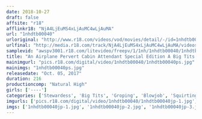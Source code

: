 ```yaml
---
date: 2018-10-27
draft: false
affsite: "r18"
afflinkr18: "NjA4LjEuMS4xLjAuMC4wLjAuMA"
url: "1nhdtb00040"
urloriginal: "http://www.r18.com/videos/vod/movies/detail/-/id=1nhdtb00040"
urlfinal: "http://media.r18.com/track/NjA4LjEuMS4xLjAuMC4wLjAuMA/videos/vod/movies/detail/-/id=1nhdtb00040"
samplevid: "awspv3001.r18.com/litevideo/freepv/1/1nh/1nhdtb00040/1nhdtb00040_dmb_w.mp4"
title: "An Airplane Pervert Cabin Attendant Special Edition A Big Tits Special"
mainimgurl: "pics.r18.com/digital/video/1nhdtb00040/1nhdtb00040ps.jpg"
mainimgs: "1nhdtb00040ps.jpg"
releasedate: "Oct. 05, 2017"
duration: 216
productioncomp: "Natural High"
girls: ['----']
categories: ['Stewardess', 'Big Tits', 'Groping', 'Blowjob', 'Squirting', 'Hi-Def', 'Special 7 studios SALE']
imgurls: ['pics.r18.com/digital/video/1nhdtb00040/1nhdtb00040jp-1.jpg', 'pics.r18.com/digital/video/1nhdtb00040/1nhdtb00040jp-2.jpg', 'pics.r18.com/digital/video/1nhdtb00040/1nhdtb00040jp-3.jpg', 'pics.r18.com/digital/video/1nhdtb00040/1nhdtb00040jp-4.jpg', 'pics.r18.com/digital/video/1nhdtb00040/1nhdtb00040jp-5.jpg', 'pics.r18.com/digital/video/1nhdtb00040/1nhdtb00040jp-6.jpg', 'pics.r18.com/digital/video/1nhdtb00040/1nhdtb00040jp-7.jpg', 'pics.r18.com/digital/video/1nhdtb00040/1nhdtb00040jp-8.jpg', 'pics.r18.com/digital/video/1nhdtb00040/1nhdtb00040jp-9.jpg', 'pics.r18.com/digital/video/1nhdtb00040/1nhdtb00040jp-10.jpg', 'pics.r18.com/digital/video/1nhdtb00040/1nhdtb00040jp-11.jpg', 'pics.r18.com/digital/video/1nhdtb00040/1nhdtb00040jp-12.jpg', 'pics.r18.com/digital/video/1nhdtb00040/1nhdtb00040jp-13.jpg', 'pics.r18.com/digital/video/1nhdtb00040/1nhdtb00040jp-14.jpg', 'pics.r18.com/digital/video/1nhdtb00040/1nhdtb00040jp-15.jpg', 'pics.r18.com/digital/video/1nhdtb00040/1nhdtb00040jp-16.jpg', 'pics.r18.com/digital/video/1nhdtb00040/1nhdtb00040jp-17.jpg', 'pics.r18.com/digital/video/1nhdtb00040/1nhdtb00040jp-18.jpg', 'pics.r18.com/digital/video/1nhdtb00040/1nhdtb00040jp-19.jpg', 'pics.r18.com/digital/video/1nhdtb00040/1nhdtb00040jp-20.jpg']
imgs: ['1nhdtb00040jp-1.jpg', '1nhdtb00040jp-2.jpg', '1nhdtb00040jp-3.jpg', '1nhdtb00040jp-4.jpg', '1nhdtb00040jp-5.jpg', '1nhdtb00040jp-6.jpg', '1nhdtb00040jp-7.jpg', '1nhdtb00040jp-8.jpg', '1nhdtb00040jp-9.jpg', '1nhdtb00040jp-10.jpg', '1nhdtb00040jp-11.jpg', '1nhdtb00040jp-12.jpg', '1nhdtb00040jp-13.jpg', '1nhdtb00040jp-14.jpg', '1nhdtb00040jp-15.jpg', '1nhdtb00040jp-16.jpg', '1nhdtb00040jp-17.jpg', '1nhdtb00040jp-18.jpg', '1nhdtb00040jp-19.jpg', '1nhdtb00040jp-20.jpg']
---
```

